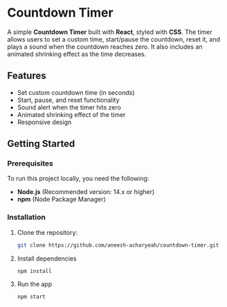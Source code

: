 # Countdown Timer

A simple **Countdown Timer** built with **React**, styled with **CSS**. The timer allows users to set a custom time, start/pause the countdown, reset it, and plays a sound when the countdown reaches zero. It also includes an animated shrinking effect as the time decreases.

## Features
- Set custom countdown time (in seconds)
- Start, pause, and reset functionality
- Sound alert when the timer hits zero
- Animated shrinking effect of the timer
- Responsive design

## Getting Started

### Prerequisites
To run this project locally, you need the following:

- **Node.js** (Recommended version: 14.x or higher)
- **npm** (Node Package Manager)

### Installation

1. Clone the repository:
   ```bash
   git clone https://github.com/aneesh-acharyeah/countdown-timer.git

2. Install dependencies
   ```bash
   npm install

3. Run the app
   ```bash
   npm start
